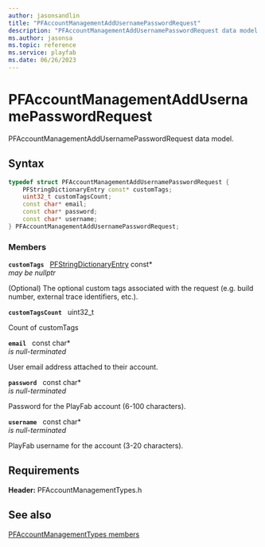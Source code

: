 ```yaml
---
author: jasonsandlin
title: "PFAccountManagementAddUsernamePasswordRequest"
description: "PFAccountManagementAddUsernamePasswordRequest data model."
ms.author: jasonsa
ms.topic: reference
ms.service: playfab
ms.date: 06/26/2023
---
```


# PFAccountManagementAddUsernamePasswordRequest  

PFAccountManagementAddUsernamePasswordRequest data model.  

## Syntax  
  
```cpp
typedef struct PFAccountManagementAddUsernamePasswordRequest {  
    PFStringDictionaryEntry const* customTags;  
    uint32_t customTagsCount;  
    const char* email;  
    const char* password;  
    const char* username;  
} PFAccountManagementAddUsernamePasswordRequest;  
```
  
### Members  
  
**`customTags`** &nbsp; [PFStringDictionaryEntry](../../pftypes/structs/pfstringdictionaryentry.md) const*  
*may be nullptr*  
  
(Optional) The optional custom tags associated with the request (e.g. build number, external trace identifiers, etc.).
  
**`customTagsCount`** &nbsp; uint32_t  
  
Count of customTags
  
**`email`** &nbsp; const char*  
*is null-terminated*  
  
User email address attached to their account.
  
**`password`** &nbsp; const char*  
*is null-terminated*  
  
Password for the PlayFab account (6-100 characters).
  
**`username`** &nbsp; const char*  
*is null-terminated*  
  
PlayFab username for the account (3-20 characters).
  
  
## Requirements  
  
**Header:** PFAccountManagementTypes.h
  
## See also  
[PFAccountManagementTypes members](../pfaccountmanagementtypes_members.md)  

  
  
